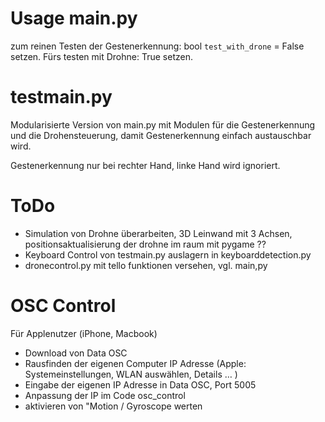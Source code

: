 # Usage main.py

zum reinen Testen der Gestenerkennung:
bool `test_with_drone` = False setzen. Fürs testen mit Drohne: True setzen.

# testmain.py

Modularisierte Version von main.py mit Modulen für die Gestenerkennung und die Drohensteuerung, damit Gestenerkennung einfach austauschbar wird.

Gestenerkennung nur bei rechter Hand, linke Hand wird ignoriert.

# ToDo

- Simulation von Drohne überarbeiten, 3D Leinwand mit 3 Achsen, positionsaktualisierung der drohne im raum mit pygame ??
- Keyboard Control von testmain.py auslagern in keyboarddetection.py
- dronecontrol.py mit tello funktionen versehen, vgl. main,py

# OSC Control

Für Applenutzer (iPhone, Macbook)

- Download von Data OSC
- Rausfinden der eigenen Computer IP Adresse (Apple: Systemeinstellungen, WLAN auswählen, Details … )
- Eingabe der eigenen IP Adresse in Data OSC, Port 5005
- Anpassung der IP im Code osc_control
- aktivieren von "Motion / Gyroscope werten
